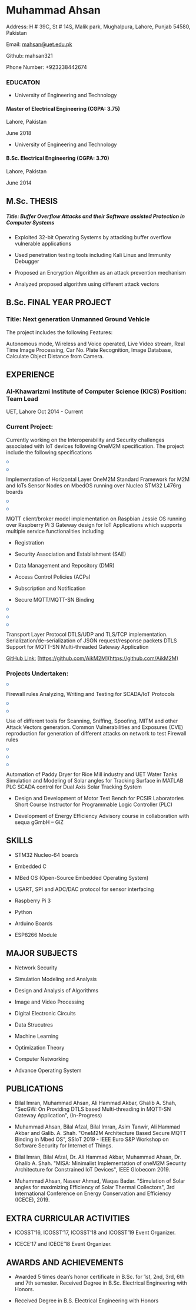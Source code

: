 Muhammad Ahsan
==============

Address: H # 39C, St # 14S, Malik park, Mughalpura, Lahore, Punjab 54580, Pakistan

Email: [mahsan@uet.edu.pk](mailto:mahsan@uet.edu.pk)

Github: mahsan321

Phone Number: +923238442674

### EDUCATON

* University of Engineering and Technology

#### Master of Electrical Engineering (CGPA: 3.75)

  

Lahore, Pakistan 

June 2018

* University of Engineering and Technology

#### B.Sc. Electrical Engineering (CGPA: 3.70)

  

Lahore, Pakistan

June 2014

## M.Sc. THESIS

##### Title: Buffer Overflow Attacks and their Software assisted Protection in Computer Systems

* Exploited 32-bit Operating Systems by attacking buffer overflow vulnerable applications 

* Used penetration testing tools including Kali Linux and Immunity Debugger

* Proposed an Encryption Algorithm as an attack prevention mechanism 

* Analyzed proposed algorithm using different attack vectors

B.Sc. FINAL YEAR PROJECT
------------------------

### Title: Next generation Unmanned Ground Vehicle

The project includes the following Features:

Autonomous mode, Wireless and Voice operated, Live Video stream, Real Time Image Processing, Car No. Plate Recognition, Image Database, Calculate Object Distance from Camera.

EXPERIENCE
----------

### Al-Khawarizmi Institute of Computer Science (KICS) Position: Team Lead

UET, Lahore Oct 2014 - Current

### Current Project:

Currently working on the Interoperability and Security challenges associated with IoT devices following OneM2M specification. The project include the following specifications

![](data:image/png;base64,iVBORw0KGgoAAAANSUhEUgAAAAcAAAAHCAYAAADEUlfTAAAABmJLR0QA/wD/AP+gvaeTAAAACXBIWXMAAA7EAAAOxAGVKw4bAAAAc0lEQVQImV3NIQoCQQBA0TfD5A1bNYt2g02wrsW41/BWJkGwKewFTIKCdc0b9ABjcIr+9vnhh8X2ILMM7FFl3tgEuUtY4YgJnhjjgSZhhzl6X/riXUSNm1/uqCMGzP7iFENEi0t5BYyKtwknNLiiwgtrnD8rMBitoUlRXwAAAABJRU5ErkJgggAA)

![](data:image/png;base64,iVBORw0KGgoAAAANSUhEUgAAAAcAAAAHCAYAAADEUlfTAAAABmJLR0QA/wD/AP+gvaeTAAAACXBIWXMAAA7EAAAOxAGVKw4bAAAAc0lEQVQImV3NIQoCQQBA0TfD5A1bNYt2g02wrsW41/BWJkGwKewFTIKCdc0b9ABjcIr+9vnhh8X2ILMM7FFl3tgEuUtY4YgJnhjjgSZhhzl6X/riXUSNm1/uqCMGzP7iFENEi0t5BYyKtwknNLiiwgtrnD8rMBitoUlRXwAAAABJRU5ErkJgggAA)

Implementation of Horizontal Layer OneM2M Standard Framework for M2M and IoTs Sensor Nodes on MbedOS running over Nucleo STM32 L476rg boards

![](data:image/png;base64,iVBORw0KGgoAAAANSUhEUgAAAAcAAAAHCAYAAADEUlfTAAAABmJLR0QA/wD/AP+gvaeTAAAACXBIWXMAAA7EAAAOxAGVKw4bAAAAc0lEQVQImV3NIQoCQQBA0TfD5A1bNYt2g02wrsW41/BWJkGwKewFTIKCdc0b9ABjcIr+9vnhh8X2ILMM7FFl3tgEuUtY4YgJnhjjgSZhhzl6X/riXUSNm1/uqCMGzP7iFENEi0t5BYyKtwknNLiiwgtrnD8rMBitoUlRXwAAAABJRU5ErkJgggAA)

![](data:image/png;base64,iVBORw0KGgoAAAANSUhEUgAAAAcAAAAHCAYAAADEUlfTAAAABmJLR0QA/wD/AP+gvaeTAAAACXBIWXMAAA7EAAAOxAGVKw4bAAAAc0lEQVQImV3NIQoCQQBA0TfD5A1bNYt2g02wrsW41/BWJkGwKewFTIKCdc0b9ABjcIr+9vnhh8X2ILMM7FFl3tgEuUtY4YgJnhjjgSZhhzl6X/riXUSNm1/uqCMGzP7iFENEi0t5BYyKtwknNLiiwgtrnD8rMBitoUlRXwAAAABJRU5ErkJgggAA)

MQTT client/broker model implementation on Raspbian Jessie OS running over Raspberry Pi 3 Gateway design for IoT Applications which supports multiple service functionalities including

*   Registration
    
*   Security Association and Establishment (SAE)
    
*   Data Management and Repository (DMR)
    
*   Access Control Policies (ACPs)
    
*   Subscription and Notification
    
*   Secure MQTT/MQTT-SN Binding
    

![](data:image/png;base64,iVBORw0KGgoAAAANSUhEUgAAAAcAAAAHCAYAAADEUlfTAAAABmJLR0QA/wD/AP+gvaeTAAAACXBIWXMAAA7EAAAOxAGVKw4bAAAAc0lEQVQImV3NIQoCQQBA0TfD5A1bNYt2g02wrsW41/BWJkGwKewFTIKCdc0b9ABjcIr+9vnhh8X2ILMM7FFl3tgEuUtY4YgJnhjjgSZhhzl6X/riXUSNm1/uqCMGzP7iFENEi0t5BYyKtwknNLiiwgtrnD8rMBitoUlRXwAAAABJRU5ErkJgggAA)

![](data:image/png;base64,iVBORw0KGgoAAAANSUhEUgAAAAcAAAAHCAYAAADEUlfTAAAABmJLR0QA/wD/AP+gvaeTAAAACXBIWXMAAA7EAAAOxAGVKw4bAAAAc0lEQVQImV3NIQoCQQBA0TfD5A1bNYt2g02wrsW41/BWJkGwKewFTIKCdc0b9ABjcIr+9vnhh8X2ILMM7FFl3tgEuUtY4YgJnhjjgSZhhzl6X/riXUSNm1/uqCMGzP7iFENEi0t5BYyKtwknNLiiwgtrnD8rMBitoUlRXwAAAABJRU5ErkJgggAA)

![](data:image/png;base64,iVBORw0KGgoAAAANSUhEUgAAAAcAAAAHCAYAAADEUlfTAAAABmJLR0QA/wD/AP+gvaeTAAAACXBIWXMAAA7EAAAOxAGVKw4bAAAAc0lEQVQImV3NIQoCQQBA0TfD5A1bNYt2g02wrsW41/BWJkGwKewFTIKCdc0b9ABjcIr+9vnhh8X2ILMM7FFl3tgEuUtY4YgJnhjjgSZhhzl6X/riXUSNm1/uqCMGzP7iFENEi0t5BYyKtwknNLiiwgtrnD8rMBitoUlRXwAAAABJRU5ErkJgggAA)

Transport Layer Protocol DTLS/UDP and TLS/TCP implementation. Serialization/de-serialization of JSON request/response packets DTLS Support for MQTT-SN Multi-threaded Gateway Application

[GitHub Link:](https://github.com/AikM2M) [https://github.com/AikM2M](https://github.com/AikM2M)

### Projects Undertaken:

![](data:image/png;base64,iVBORw0KGgoAAAANSUhEUgAAAAcAAAAHCAYAAADEUlfTAAAABmJLR0QA/wD/AP+gvaeTAAAACXBIWXMAAA7EAAAOxAGVKw4bAAAAc0lEQVQImV3NIQoCQQBA0TfD5A1bNYt2g02wrsW41/BWJkGwKewFTIKCdc0b9ABjcIr+9vnhh8X2ILMM7FFl3tgEuUtY4YgJnhjjgSZhhzl6X/riXUSNm1/uqCMGzP7iFENEi0t5BYyKtwknNLiiwgtrnD8rMBitoUlRXwAAAABJRU5ErkJgggAA)

Firewall rules Analyzing, Writing and Testing for SCADA/IoT Protocols

![](data:image/png;base64,iVBORw0KGgoAAAANSUhEUgAAAAcAAAAHCAYAAADEUlfTAAAABmJLR0QA/wD/AP+gvaeTAAAACXBIWXMAAA7EAAAOxAGVKw4bAAAAc0lEQVQImV3NIQoCQQBA0TfD5A1bNYt2g02wrsW41/BWJkGwKewFTIKCdc0b9ABjcIr+9vnhh8X2ILMM7FFl3tgEuUtY4YgJnhjjgSZhhzl6X/riXUSNm1/uqCMGzP7iFENEi0t5BYyKtwknNLiiwgtrnD8rMBitoUlRXwAAAABJRU5ErkJgggAA)

![](data:image/png;base64,iVBORw0KGgoAAAANSUhEUgAAAAcAAAAHCAYAAADEUlfTAAAABmJLR0QA/wD/AP+gvaeTAAAACXBIWXMAAA7EAAAOxAGVKw4bAAAAc0lEQVQImV3NIQoCQQBA0TfD5A1bNYt2g02wrsW41/BWJkGwKewFTIKCdc0b9ABjcIr+9vnhh8X2ILMM7FFl3tgEuUtY4YgJnhjjgSZhhzl6X/riXUSNm1/uqCMGzP7iFENEi0t5BYyKtwknNLiiwgtrnD8rMBitoUlRXwAAAABJRU5ErkJgggAA)

Use of different tools for Scanning, Sniffing, Spoofing, MITM and other Attack Vectors generation. Common Vulnerabilities and Exposures (CVE) reproduction for generation of different attacks on network to test Firewall rules

![](data:image/png;base64,iVBORw0KGgoAAAANSUhEUgAAAAcAAAAHCAYAAADEUlfTAAAABmJLR0QA/wD/AP+gvaeTAAAACXBIWXMAAA7EAAAOxAGVKw4bAAAAc0lEQVQImV3NIQoCQQBA0TfD5A1bNYt2g02wrsW41/BWJkGwKewFTIKCdc0b9ABjcIr+9vnhh8X2ILMM7FFl3tgEuUtY4YgJnhjjgSZhhzl6X/riXUSNm1/uqCMGzP7iFENEi0t5BYyKtwknNLiiwgtrnD8rMBitoUlRXwAAAABJRU5ErkJgggAA)

![](data:image/png;base64,iVBORw0KGgoAAAANSUhEUgAAAAcAAAAHCAYAAADEUlfTAAAABmJLR0QA/wD/AP+gvaeTAAAACXBIWXMAAA7EAAAOxAGVKw4bAAAAc0lEQVQImV3NIQoCQQBA0TfD5A1bNYt2g02wrsW41/BWJkGwKewFTIKCdc0b9ABjcIr+9vnhh8X2ILMM7FFl3tgEuUtY4YgJnhjjgSZhhzl6X/riXUSNm1/uqCMGzP7iFENEi0t5BYyKtwknNLiiwgtrnD8rMBitoUlRXwAAAABJRU5ErkJgggAA)

![](data:image/png;base64,iVBORw0KGgoAAAANSUhEUgAAAAcAAAAHCAYAAADEUlfTAAAABmJLR0QA/wD/AP+gvaeTAAAACXBIWXMAAA7EAAAOxAGVKw4bAAAAc0lEQVQImV3NIQoCQQBA0TfD5A1bNYt2g02wrsW41/BWJkGwKewFTIKCdc0b9ABjcIr+9vnhh8X2ILMM7FFl3tgEuUtY4YgJnhjjgSZhhzl6X/riXUSNm1/uqCMGzP7iFENEi0t5BYyKtwknNLiiwgtrnD8rMBitoUlRXwAAAABJRU5ErkJgggAA)

Automation of Paddy Dryer for Rice Mill industry and UET Water Tanks Simulation and Modeling of Solar angles for Tracking Surface in MATLAB PLC SCADA control for Dual Axis Solar Tracking System




* Design and Development of Motor Test Bench for PCSIR Laboratories Short Course Instructor for Programmable Logic Controller (PLC)

* Development of Energy Efficiency Advisory course in collaboration with sequa gGmbH – GiZ

SKILLS
------
* STM32 Nucleo-64 boards 

* Embedded C 

* MBed OS (Open-Source Embedded Operating System)   

* USART, SPI and ADC/DAC protocol for sensor interfacing

* Raspberry Pi 3

* Python

* Arduino Boards

* ESP8266 Module

MAJOR SUBJECTS
--------------
* Network Security   

* Simulation Modeling and Analysis

* Design and Analysis of Algorithms

* Image and Video Processing   

* Digital Electronic Circuits

* Data Strucutres

* Machine Learning

* Optimization Theory 

* Computer Networking

* Advance Operating System

PUBLICATIONS
------------
* Bilal Imran, Muhammad Ahsan, Ali Hammad Akbar, Ghalib A. Shah, "SecGW: On Providing DTLS based Multi-threading in MQTT-SN Gateway Application", (In-Progress)

* Muhammad Ahsan, Bilal Afzal, Bilal Imran, Asim Tanwir, Ali Hammad Akbar and Galib. A. Shah. "OneM2M Architecture Based Secure MQTT Binding in Mbed OS", SSIoT 2019 - IEEE Euro S&P Workshop on Software Security for Internet of Things.

* Bilal Imran, Bilal Afzal, Dr. Ali Hammad Akbar, Muhammad Ahsan, Dr. Ghalib A. Shah. "MISA: Minimalist Implementation of oneM2M Security Architecture for Constrained IoT Devices", IEEE Globecom 2019.

* Muhammad Ahsan, Naseer Ahmad, Waqas Badar. "Simulation of Solar angles for maximizing Efficiency of Solar Thermal Collectors", 3rd International Conference on Energy Conservation and Efficiency (ICECE), 2019.

EXTRA CURRICULAR ACTIVITIES
---------------------------
* ICOSST’16, ICOSST’17, ICOSST’18 and ICOSST’19 Event Organizer.

* ICECE’17 and ICECE’18 Event Organizer.

AWARDS AND ACHIEVEMENTS
-----------------------
* Awarded 5 times dean’s honor certificate in B.Sc. for 1st, 2nd, 3rd, 6th and 7th semester. Received Degree in B.Sc. Electrical Engineering with Honors.

* Received Degree in B.S. Electrical Engineering with Honors
